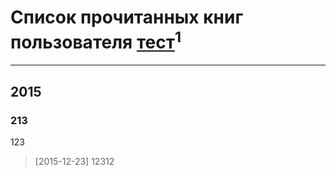 # Список прочитанных книг пользователя [тест](http://vk.com/id281261199)<sup>1</sup>
---

## 2015

### 213
123
> [2015-12-23] 12312



